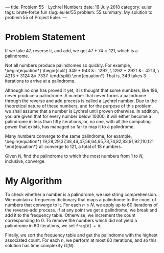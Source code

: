 ‐‐‐
title: Problem 55 - Lychrel Numbers
date: 16 July 2018
category: euler
tags: brute-force,fun
slug: euler/55
problem: 55
summary: My solution to problem 55 of Project Euler.
‐‐‐

# Problem Statement

If we take 47, reverse it, and add, we get $47 + 74 = 121$, which is a palindrome.

Not all numbers produce palindromes so quickly.
For example,
\begin{equation*}
	\begin{split}
		349 + 943 &= 1292, \\
		1292 + 2921 &= 4213, \\
		4213 + 3124 &= 7337.
	\end{split}
\end{equation*}
That is, 349 takes 3 iterations to arrive at a palindrome.

Although no one has proved it yet, it is thought that some numbers, like 196, never produce a palindrome.
A number that never forms a palindrome through the reverse and add process is called a Lychrel number.
Due to the theoretical nature of these numbers, and for the purpose of this problem, we shall assume that a number is Lychrel until proven otherwise.
In addition, you are given that for every number below 10000, it will either become a palindrome in less than fifty iterations, or, no one, with all the computing power that exists, has managed so far to map it to a palindrome.

Many numbers converge to the same palindrome; for example,
\begin{equation*}
	19,28,29,37,38,46,47,56,64,65,73,74,82,83,91,92,110,121
\end{equation*}
all converge to 121, a total of 18 numbers.

Given $N$, find the palindrome to which the most numbers from 1 to $N$, inclusive, converge.

# My Algorithm

To check whether a number is a palindrome, we use string comprehension.
We maintain a frequency dictionary that maps a palindrome to the count of numbers that converge to it.
For each $n \le N$, we apply up to 60 iterations of the reverse-add process.
If at any point we get a palindrome, we break and add it to the frequency table.
Otherwise, we increment the count corresponding to 0.
To remove the numbers which did not yield a palindrome in 60 iterations, we set `freq[0] = 0`.

Finally, we sort the frequency table and get the palindrome with the highest associated count.
For each $n$, we perform at most 60 iterations, and so this solution has time complexity $O(N)$.